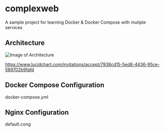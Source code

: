 # complexweb

A sample project for learning Docker & Docker Compose with mutiple services

## Architecture
![Image of Architecture](https://www.lucidchart.com/invitations/accept/7938cd15-5ed8-4436-95ce-589702b9fafd)

https://www.lucidchart.com/invitations/accept/7938cd15-5ed8-4436-95ce-589702b9fafd

## Docker Compose Configuration
docker-compose.yml

## Nginx Configuration
default.cong
